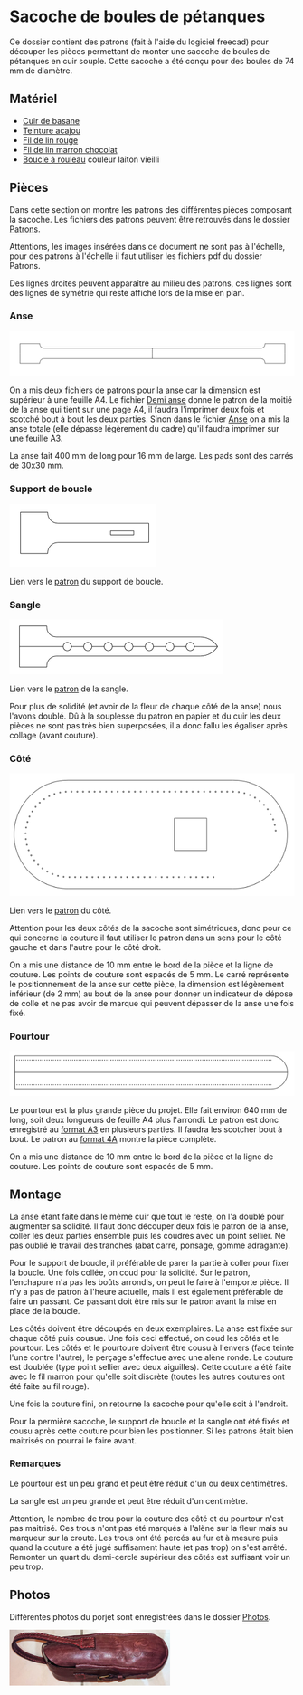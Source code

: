 # Sacoche de boules de pétanques

Ce dossier contient des patrons (fait à l'aide du logiciel freecad) pour découper les pièces permettant de monter une sacoche de boules de pétanques en cuir souple. Cette sacoche a été conçu pour des boules de 74 mm de diamètre.

## Matériel

- [Cuir de basane](https://www.decocuir.com/peau-cuir-basane-tannage-vegetal-france-065-c2x36476475)
- [Teinture acajou](https://www.decocuir.com/teinture-base-aqueuse-eco-flo-130ml-acajou-fonce-dark-mahogany-c2x35737638)
- [Fil de lin rouge](https://www.decocuir.com/fil-lin-cartonnette-15m-couture-mercerie-cuir-c2x36667080)
- [Fil de lin marron chocolat](https://www.decocuir.com/fil-lin-carde-cire-poisse-c2x36667077)
- [Boucle à rouleau](https://www.decocuir.com/boucle-a-rouleau-a-ardillon-laiton-vieilli-15-mm-c2x36300452) couleur laiton vieilli

## Pièces

Dans cette section on montre les patrons des différentes pièces composant la sacoche. Les fichiers des patrons peuvent être retrouvés dans le dossier [Patrons](./Patrons).

Attentions, les images insérées dans ce document ne sont pas à l'échelle, pour des patrons à l'échelle il faut utiliser les fichiers pdf du dossier Patrons.

Des lignes droites peuvent apparaître au milieu des patrons, ces lignes sont des lignes de symétrie qui reste affiché lors de la mise en plan.

### Anse

![](./Freecad_src/Anse.png)

On a mis deux fichiers de patrons pour la anse car la dimension est supérieur à une feuille A4. Le fichier [Demi anse](./Patrons/Demi_anse.pdf) donne le patron de la moitié de la anse qui tient sur une page A4, il faudra l'imprimer deux fois et scotché bout à bout les deux parties. Sinon dans le fichier [Anse](./Patrons/Anse.pdf) on a mis la anse totale (elle dépasse légèrement du cadre) qu'il faudra imprimer sur une feuille A3.

La anse fait 400 mm de long pour 16 mm de large. Les pads sont des carrés de 30x30 mm.

### Support de boucle

![](./Freecad_src/Support_de_boucle.png)

Lien vers le [patron](./Patrons/Support_de_boucle.pdf) du support de boucle.

### Sangle

![](./Freecad_src/Sangle.png)

Lien vers le [patron](./Patrons/Sangle.pdf) de la sangle.

Pour plus de solidité (et avoir de la fleur de chaque côté de la anse) nous l'avons doublé. Dû à la souplesse du patron en papier et du cuir les deux pièces ne sont pas très bien superposées, il a donc fallu les égaliser après collage (avant couture).

### Côté

![](./Freecad_src/Cote.png)

Lien vers le [patron](./Patrons/Cote.pdf) du côté.

Attention pour les deux côtés de la sacoche sont simétriques, donc pour ce qui concerne la couture il faut utiliser le patron dans un sens pour le côté gauche et dans l'autre pour le côté droit.

On a mis une distance de 10 mm entre le bord de la pièce et la ligne de couture. Les points de couture sont espacés de 5 mm. Le carré représente le positionnement de la anse sur cette pièce, la dimension est légèrement inférieur (de 2 mm) au bout de la anse pour donner un indicateur de dépose de colle et ne pas avoir de marque qui peuvent dépasser de la anse une fois fixé. 

### Pourtour

![](./Freecad_src/Pourtour.png)

Le pourtour est la plus grande pièce du projet. Elle fait environ 640 mm de long, soit deux longueurs de feuille A4 plus l'arrondi. Le patron est donc enregistré au [format A3](./Patrons/Pourtour_A3.pdf) en plusieurs parties. Il faudra les scotcher bout à bout. Le patron au [format 4A](./Patrons/Pourtour_A4.pdf) montre la pièce complète.

On a mis une distance de 10 mm entre le bord de la pièce et la ligne de couture. Les points de couture sont espacés de 5 mm.

## Montage

La anse étant faite dans le même cuir que tout le reste, on l'a doublé pour augmenter sa solidité. Il faut donc découper deux fois le patron de la anse, coller les deux parties ensemble puis les coudres avec un point sellier. Ne pas oublié le travail des tranches (abat carre, ponsage, gomme adragante).

Pour le support de boucle, il préférable de parer la partie à coller pour fixer la boucle. Une fois collée, on coud pour la solidité. Sur le patron, l'enchapure n'a pas les boûts arrondis, on peut le faire à l'emporte pièce. Il n'y a pas de patron à l'heure actuelle, mais il est également préférable de faire un passant. Ce passant doit être mis sur le patron avant la mise en place de la boucle.

Les côtés doivent être découpés en deux exemplaires. La anse est fixée sur chaque côté puis cousue. Une fois ceci effectué, on coud les côtés et le pourtour. Les côtés et le pourtoure doivent être cousu à l'envers (face teinte l'une contre l'autre), le perçage s'effectue avec une alène ronde. Le couture est doublée (type point sellier avec deux aiguilles). Cette couture a été faite avec le fil marron pour qu'elle soit discrète (toutes les autres coutures ont été faite au fil rouge).

Une fois la couture fini, on retourne la sacoche pour qu'elle soit à l'endroit.

Pour la permière sacoche, le support de boucle et la sangle ont été fixés et cousu après cette couture pour bien les positionner. Si les patrons était bien maitrisés on pourrai le faire avant.

### Remarques

Le pourtour est un peu grand et peut être réduit d'un ou deux centimètres.

La sangle est un peu grande et peut être réduit d'un centimètre.

Attention, le nombre de trou pour la couture des côté et du pourtour n'est pas maitrisé. Ces trous n'ont pas été marqués à l'alène sur la fleur mais au marqueur sur la croute. Les trous ont été percés au fur et à mesure puis quand la couture a été jugé suffisament haute (et pas trop) on s'est arrêté. Remonter un quart du demi-cercle supérieur des côtés est suffisant voir un peu trop.


## Photos 

Différentes photos du porjet sont enregistrées dans le dossier [Photos](./Photos).

![](./Photos/miniature.JPG)


